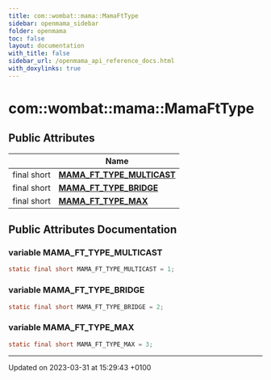 ```yaml
---
title: com::wombat::mama::MamaFtType
sidebar: openmama_sidebar
folder: openmama
toc: false
layout: documentation
with_title: false
sidebar_url: /openmama_api_reference_docs.html
with_doxylinks: true
---
```


# com::wombat::mama::MamaFtType





## Public Attributes

|                | Name           |
| -------------- | -------------- |
| final short | **[MAMA_FT_TYPE_MULTICAST](classcom_1_1wombat_1_1mama_1_1MamaFtType.html#variable-mama-ft-type-multicast)**  |
| final short | **[MAMA_FT_TYPE_BRIDGE](classcom_1_1wombat_1_1mama_1_1MamaFtType.html#variable-mama-ft-type-bridge)**  |
| final short | **[MAMA_FT_TYPE_MAX](classcom_1_1wombat_1_1mama_1_1MamaFtType.html#variable-mama-ft-type-max)**  |

## Public Attributes Documentation

### variable MAMA_FT_TYPE_MULTICAST

```java
static final short MAMA_FT_TYPE_MULTICAST = 1;
```


### variable MAMA_FT_TYPE_BRIDGE

```java
static final short MAMA_FT_TYPE_BRIDGE = 2;
```


### variable MAMA_FT_TYPE_MAX

```java
static final short MAMA_FT_TYPE_MAX = 3;
```


-------------------------------

Updated on 2023-03-31 at 15:29:43 +0100